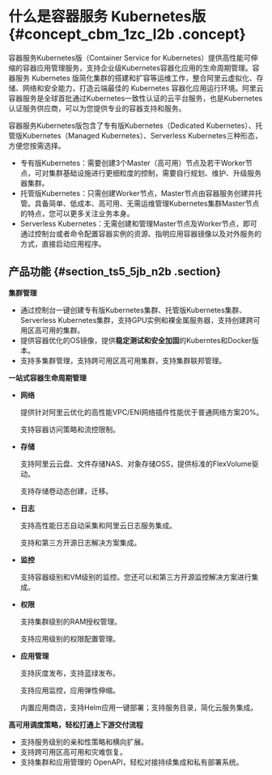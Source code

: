 # 什么是容器服务 Kubernetes版 {#concept_cbm_1zc_l2b .concept}

容器服务Kubernetes版（Container Service for Kubernetes）提供高性能可伸缩的容器应用管理服务，支持企业级Kubernetes容器化应用的生命周期管理。容器服务 Kubernetes 版简化集群的搭建和扩容等运维工作，整合阿里云虚拟化、存储、网络和安全能力，打造云端最佳的 Kubernetes 容器化应用运行环境。阿里云容器服务是全球首批通过Kubernetes一致性认证的云平台服务，也是Kubernetes认证服务供应商，可以为您提供专业的容器支持和服务。

容器服务Kubernetes版包含了专有版Kubernetes（Dedicated Kubernetes）、托管版Kubernetes（Managed Kubernetes）、Serverless Kubernetes三种形态，方便您按需选择。

-   专有版Kubernetes：需要创建3个Master（高可用）节点及若干Worker节点，可对集群基础设施进行更细粒度的控制，需要自行规划、维护、升级服务器集群。
-   托管版Kubernetes：只需创建Worker节点，Master节点由容器服务创建并托管。具备简单、低成本、高可用、无需运维管理Kubernetes集群Master节点的特点，您可以更多关注业务本身。
-   Serverless Kubernetes：无需创建和管理Master节点及Worker节点，即可通过控制台或者命令配置容器实例的资源、指明应用容器镜像以及对外服务的方式，直接启动应用程序。

## 产品功能 {#section_ts5_5jb_n2b .section}

**集群管理**

-   通过控制台一键创建专有版Kubernetes集群、托管版Kubernetes集群、Serverless Kubernetes集群，支持GPU实例和裸金属服务器，支持创建跨可用区高可用的集群。
-   提供容器优化的OS镜像，提供**稳定测试和安全加固**的Kuberntes和Docker版本。
-   支持多集群管理，支持跨可用区高可用集群，支持集群联邦管理。

**一站式容器生命周期管理**

-   **网络**

    提供针对阿里云优化的高性能VPC/ENI网络插件性能优于普通网络方案20%。

    支持容器访问策略和流控限制。

-   **存储**

    支持阿里云云盘、文件存储NAS、对象存储OSS，提供标准的FlexVolume驱动。

    支持存储卷动态创建，迁移。

-   **日志**

    支持高性能日志自动采集和阿里云日志服务集成。

    支持和第三方开源日志解决方案集成。

-   **监控**

    支持容器级别和VM级别的监控。您还可以和第三方开源监控解决方案进行集成。

-   **权限**

    支持集群级别的RAM授权管理。

    支持应用级别的权限配置管理。

-   **应用管理**

    支持灰度发布，支持蓝绿发布。

    支持应用监控，应用弹性伸缩。

    内置应用商店，支持Helm应用一键部署；支持服务目录，简化云服务集成。


**高可用调度策略，轻松打通上下游交付流程**

-   支持服务级别的亲和性策略和横向扩展。
-   支持跨可用区高可用和灾难恢复。
-   支持集群和应用管理的 OpenAPI，轻松对接持续集成和私有部署系统。


